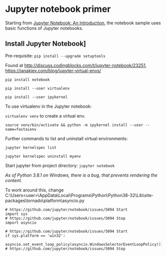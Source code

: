 # Jupyter notebook primer
Starting from [Jupyter Notebook: An Introduction](
https://realpython.com/jupyter-notebook-introduction/), the notebook sample uses basic functions of Jupyter notebooks.

## Install Jupyter Notebook]

Pre-requisite: `pip install --upgrade setuptools`

Found at http://discuss.codingblocks.com/t/jupyter-notebook/23251, https://janakiev.com/blog/jupyter-virtual-envs/


`pip install notebook`

`pip install --user virtualenv`

`pip install --user ipykernel`

To use virtualenv in the Jupyter notebook:

`virtualenv venv` to create a virtual env.

`source venv/bin/activate && python -m ipykernel install --user --name=fastaienv`

Further commands to list and uninstall virtual environments:

`jupyter kernelspec list`

`jupyter kernelspec uninstall myenv`

Start jupyter from project directory: `jupyter notebook`

*As of Python 3.8.1 on Windows, there is a bug, that prevents rendering the content.*

To work around this, change C:\Users\<user>\AppData\Local\Programs\Python\Python38-32\Lib\site-packages\tornado\platform\asyncio.py


    # https://github.com/jupyter/notebook/issues/5094 Start
    import sys
    # https://github.com/jupyter/notebook/issues/5094 Stop
    import asyncio

    # https://github.com/jupyter/notebook/issues/5094 Start
    if sys.platform == 'win32':
        asyncio.set_event_loop_policy(asyncio.WindowsSelectorEventLoopPolicy())
    # https://github.com/jupyter/notebook/issues/5094 Stop